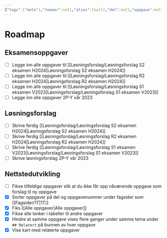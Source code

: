 ```yaml
---
{"tags":["meta"],"temaer":null,"alias":[null],"del":null,"oppgave":null,"fag":null,"eksamen":null,"dg-publish":true,"title":"Roadmap","date":"2023-05-29","modified":"2023-05-30","permalink":"/roadmap/","dgPassFrontmatter":true}
---
```



# Roadmap

## Eksamensoppgaver
- [ ] Legge inn alle oppgaver til [[Løsningsforslag/Løsningsforslag S2 eksamen H2024\|Løsningsforslag S2 eksamen H2024]]
- [ ] Legge inn alle oppgaver til [[Løsningsforslag/Løsningsforslag R2 eksamen H2024\|Løsningsforslag R2 eksamen H2024]]
- [ ] Legge inn alle oppgaver til [[Løsningsforslag/Løsningsforslag S1 eksamen V2023\|Løsningsforslag/Løsningsforslag S1 eksamen V2023]]
- [ ] Legge inn alle oppgaver 2P-Y vår 2023

## Løsningsforslag
- [ ] Skrive ferdig [[Løsningsforslag/Løsningsforslag S2 eksamen H2024\|Løsningsforslag S2 eksamen H2024]]
- [ ] Skrive ferdig [[Løsningsforslag/Løsningsforslag R2 eksamen H2024\|Løsningsforslag R2 eksamen H2024]]
- [ ] Skrive ferdig [[Løsningsforslag/Løsningsforslag S1 eksamen V2023\|Løsningsforslag/Løsningsforslag S1 eksamen V2023]]
- [ ] Skrive løsningsforslag 2P-Y vår 2023

## Nettstedutvikling
- [ ] Fikse tilfeldige oppgaver slik at du ikke får opp nåværende oppgave som forslag til ny oppgave
- [x] Sorter oppgaver på del og oppgavenummer under fagsider som [[Fagsider/1T\|1T]]
- [x] Fiks [[Alle oppgaver\|Alle oppgaver]]
- [x] Fikse alle lenker i tabeller til andre oppgaver
- [x] Hindre at samme oppgave vises flere ganger under samme tema under `## Relatert` på bunnen av hver oppgave
- [x] Vise kart med relaterte oppgaver
